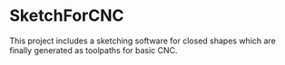 # SketchForCNC
This project includes a sketching software for closed shapes which are finally generated as toolpaths for basic CNC.
